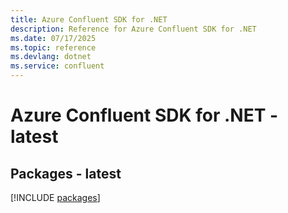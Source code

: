 ```yaml
---
title: Azure Confluent SDK for .NET
description: Reference for Azure Confluent SDK for .NET
ms.date: 07/17/2025
ms.topic: reference
ms.devlang: dotnet
ms.service: confluent
---
```

# Azure Confluent SDK for .NET - latest
## Packages - latest
[!INCLUDE [packages](confluent-index.md)]